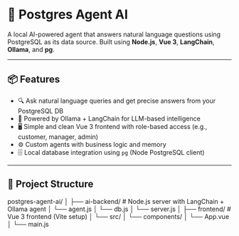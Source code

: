 # 🧠 Postgres Agent AI

A local AI-powered agent that answers natural language questions using PostgreSQL as its data source. Built using **Node.js**, **Vue 3**, **LangChain**, **Ollama**, and **pg**.

---

## 📦 Features

- 🔍 Ask natural language queries and get precise answers from your PostgreSQL DB
- 🧠 Powered by Ollama + LangChain for LLM-based intelligence
- 🖥️ Simple and clean Vue 3 frontend with role-based access (e.g., customer, manager, admin)
- ⚙️ Custom agents with business logic and memory
- 🗄️ Local database integration using `pg` (Node PostgreSQL client)

---

## 📁 Project Structure

postgres-agent-ai/
│
├── ai-backend/ # Node.js server with LangChain + Ollama agent
│ └── agent.js
│ └── db.js
│ └── server.js
│
├── frontend/ # Vue 3 frontend (Vite setup)
│ └── src/
│ └── components/
│ └── App.vue
│ └── main.js

